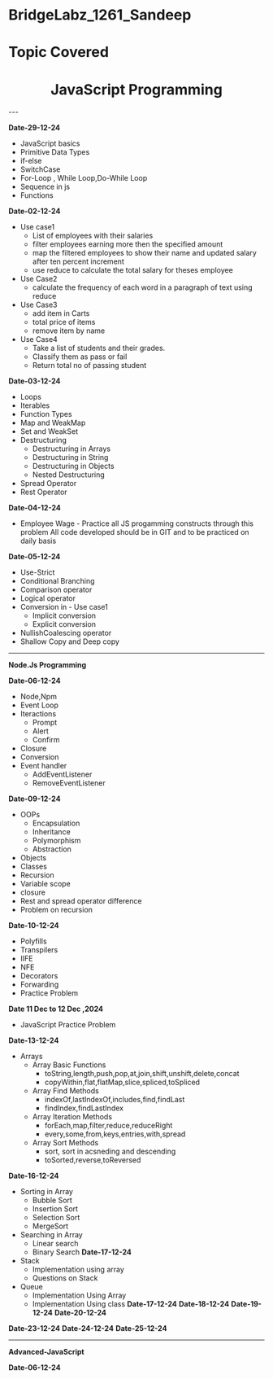 # BridgeLabz_1261_Sandeep
# Topic Covered

<h1 align="center">JavaScript Programming</h1>
---

**Date-29-12-24**
- JavaScript basics
- Primitive Data Types
- if-else
- SwitchCase
- For-Loop , While Loop,Do-While Loop
- Sequence in js
- Functions

**Date-02-12-24**
- Use case1  
     -  List of employees with their salaries
     -  filter  employees earning more then the specified amount
     - map the filtered employees to show their name and  updated salary after ten percent increment
     - use reduce to calculate the total salary for theses employee
- Use Case2
     - calculate the frequency of each word in a paragraph of text using reduce
- Use Case3
     - add item in Carts
     - total price of items
     - remove item by name
- Use Case4
     - Take a list of students and their grades.
     - Classify them as pass or fail
     - Return total no of passing student

**Date-03-12-24**
- Loops
- Iterables
- Function Types
- Map and WeakMap
- Set and WeakSet
- Destructuring  
     - Destructuring in Arrays 
     - Destructuring in String 
     - Destructuring in Objects 
     - Nested Destructuring 
- Spread Operator
- Rest Operator

**Date-04-12-24**
- Employee Wage - Practice all JS progamming constructs through this
problem All code developed should be in GIT and to be practiced on daily
basis

**Date-05-12-24**
  
- Use-Strict
- Conditional  Branching
- Comparison operator
- Logical operator
- Conversion in - Use case1  
     -  Implicit conversion
     -  Explicit conversion
- NullishCoalescing operator
- Shallow Copy and Deep copy
---  
**Node.Js Programming**
  
**Date-06-12-24**
- Node,Npm
- Event Loop
- Iteractions
    -  Prompt
    -  Alert
    -  Confirm  
- Closure
- Conversion
- Event handler
    -  AddEventListener
    -  RemoveEventListener 

  
**Date-09-12-24**
- OOPs
    - Encapsulation
    - Inheritance
    - Polymorphism
    - Abstraction
- Objects
- Classes
- Recursion
- Variable scope
- closure
- Rest and spread operator difference
- Problem on recursion

**Date-10-12-24**
- Polyfills
- Transpilers
- IIFE
- NFE
- Decorators
- Forwarding
- Practice Problem

**Date 11 Dec to 12 Dec ,2024**
  - JavaScript Practice Problem

**Date-13-12-24**
- Arrays
     - Array Basic Functions
          - toString,length,push,pop,at,join,shift,unshift,delete,concat
          - copyWithin,flat,flatMap,slice,spliced,toSpliced
     - Array Find Methods
          - indexOf,lastIndexOf,includes,find,findLast
          - findIndex,findLastIndex 
     - Array Iteration Methods
          - forEach,map,filter,reduce,reduceRight
          - every,some,from,keys,entries,with,spread
     - Array Sort Methods
          - sort, sort in acsneding and descending
          - toSorted,reverse,toReversed 

**Date-16-12-24**
- Sorting in Array
     - Bubble Sort
     - Insertion Sort
     - Selection Sort
     - MergeSort
- Searching in Array
     - Linear search
     - Binary Search
**Date-17-12-24**
- Stack
     - Implementation using array
     - Questions on Stack
- Queue
     - Implementation Using Array
     - Implementation Using class
**Date-17-12-24**
**Date-18-12-24**
**Date-19-12-24**
**Date-20-12-24**

**Date-23-12-24**
**Date-24-12-24**
**Date-25-12-24**

---
**Advanced-JavaScript** 

**Date-06-12-24**
  

